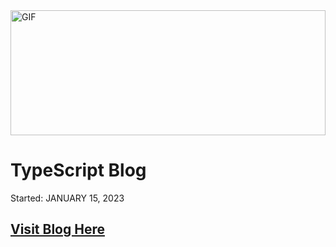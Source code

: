 <img align="center" alt="GIF" src="https://images.pexels.com/photos/1089438/pexels-photo-1089438.jpeg?auto=compress&cs=tinysrgb&w=1260&h=750&dpr=1" width="100%" height="200px"/>

# TypeScript Blog

Started: JANUARY 15, 2023

## [Visit Blog Here](https://possible-decimal-f6e.notion.site/TypeScript-9a78590829a74b38bdf9e7c45167c483)


<!--
# TypeScript

## Introduction


Statically-typed we know the type of variables at compile time
<br>
Dynamically-typed - variables are determined at run time 

### Problem: 

One functionality of JavaScript that could be considered as a negative pertains to the fact that the language is dynamically-typed. For instance this means that, we could have a variable initialized as a String value and later on change that variable to a number value. This sparks an issue. For example, If we have a parameter taking function that accepts only a String value, and our variable that was passed into the function was switched from a String to a Number. Our code would end up breaking, and we won’t find this out until we run the program or have unit tests[^youtubevid1].

 <img align="right" alt="GIF" src="https://media.istockphoto.com/id/174183942/photo/verified.jpg?s=1024x1024&w=is&k=20&c=y7--3wQXzJIj4qx-8yYcW3MFrozRWkLIUnrjXvP4hPI=" width="25%" height="200px"/>

### Solution:

TypeScript is in essence JavaScript wrapped with Static Type Checking. In TypeScript we must explicitly initialize the [type](https://www.typescriptlang.org/docs/handbook/2/everyday-types.html) of our variables upon the declaration point. Then we pass our code to the TypeScript compiler which catches compile errors.

TypeScript is considered the brother/sister of JavaScript
Built on top of JS so that every JS file is a valid TS file
Contains: 
- **Static Typing**
- **Code Completion**
- **Refactoring**
- **Shorthand notations**

# References 
[^youtubevid1]: https://www.youtube.com/watch?v=d56mG7DezGs
-->
